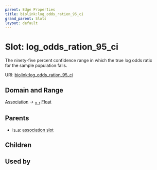 ```yaml
---
parent: Edge Properties
title: biolink:log_odds_ration_95_ci
grand_parent: Slots
layout: default
---
```


# Slot: log_odds_ration_95_ci


The ninety-five percent confidence range in which the true log odds ratio for the sample population falls.

URI: [biolink:log_odds_ration_95_ci](https://w3id.org/biolink/vocab/log_odds_ration_95_ci)

## Domain and Range

[Association](Association.md) ->  <sub>0..1</sub> [Float](types/Float.md)

## Parents

 *  is_a: [association slot](association_slot.md)

## Children


## Used by

